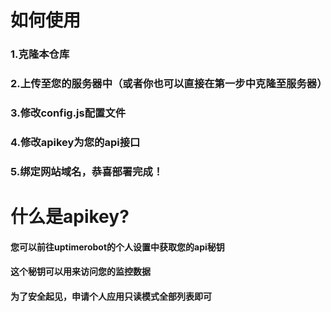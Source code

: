 # 如何使用
### 1.克隆本仓库
### 2.上传至您的服务器中（或者你也可以直接在第一步中克隆至服务器）
### 3.修改config.js配置文件
### 4.修改apikey为您的api接口
### 5.绑定网站域名，恭喜部署完成！
# 什么是apikey?
#### 您可以前往uptimerobot的个人设置中获取您的api秘钥
#### 这个秘钥可以用来访问您的监控数据
#### 为了安全起见，申请个人应用只读模式全部列表即可